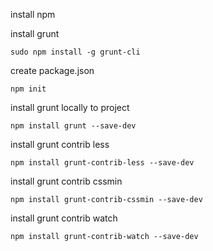 install npm

install grunt

    sudo npm install -g grunt-cli

create package.json

    npm init

install grunt locally to project

    npm install grunt --save-dev

install grunt contrib less

    npm install grunt-contrib-less --save-dev


install grunt contrib cssmin

    npm install grunt-contrib-cssmin --save-dev

install grunt contrib watch

    npm install grunt-contrib-watch --save-dev
    
